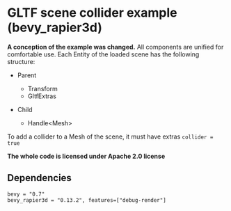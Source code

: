 # GLTF scene collider example (bevy_rapier3d)

**A conception of the example was changed.** All components are unified for comfortable use. Each Entity of the loaded scene has the following structure:

* Parent
	* Transform
	* GltfExtras

* Child
	* Handle\<Mesh\>
	
To add a collider to a Mesh of the scene, it must have extras `collider = true`

**The whole code is licensed under Apache 2.0 license**

## Dependencies

	bevy = "0.7"
	bevy_rapier3d = "0.13.2", features=["debug-render"]
